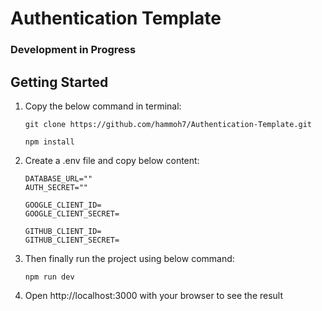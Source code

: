 # Authentication Template
### Development in Progress

## Getting Started

1. Copy the below command in terminal:
   ```
   git clone https://github.com/hammoh7/Authentication-Template.git
   ```
   ```
   npm install
   ```
2. Create a .env file and copy below content:
   ```
   DATABASE_URL=""
   AUTH_SECRET=""

   GOOGLE_CLIENT_ID=
   GOOGLE_CLIENT_SECRET=

   GITHUB_CLIENT_ID=
   GITHUB_CLIENT_SECRET=
   ```
3. Then finally run the project using below command:
   ```
   npm run dev
   ```
4. Open http://localhost:3000 with your browser to see the result
